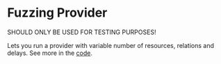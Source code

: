 # Fuzzing Provider

SHOULD ONLY BE USED FOR TESTING PURPOSES!

Lets you run a provider with variable number of resources, relations and delays.
See more in the [code](resources/provider/provider.go#L82).